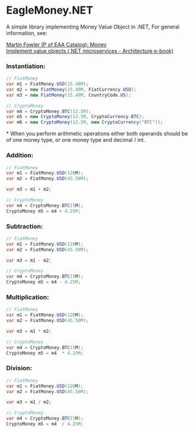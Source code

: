 # EagleMoney.NET
A simple library implementing Money Value Object in .NET, For general information, see:

<p>
    <a href="https://martinfowler.com/eaaCatalog/money.html" target="_blank">Martin Fowler (P of EAA Catalog): Money</a><br />
    <a href="https://docs.microsoft.com/en-us/dotnet/architecture/microservices/microservice-ddd-cqrs-patterns/implement-value-objects">Implement value objects (.NET microservices - Architecture e-book)</a>
</p>

<h3>Instantiation:</h3>

```csharp
// FiatMoney
var m1 = FiatMoney.USD(15.40M);
var m2 = new FiatMoney(15.40M, FiatCurrency.USD);
var m3 = new FiatMoney(15.40M, CountryCode.US);

// CryptoMoney
var m4 = CryptoMoney.BTC(12.5M);
var m5 = new CryptoMoney(12.5M, CryptoCurrency.BTC);
var m6 = new CryptoMoney(12.5M, new CryptoCurrency("BTC"));
```

<p>* When you perform arithmetic operations either both operands should be of one money type, or one money type and decimal / int.</p>

<h3>Addition:</h3>

```csharp
// FiatMoney
var m1 = FiatMoney.USD(120M);
var m2 = FiatMoney.USD(45.50M);

var m3 = m1 + m2;

// CryptoMoney
var m4 = CryptoMoney.BTC(5M);
CryptoMoney m5 = m4 + 4.25M;
```

<h3>Subtraction:</h3>

```csharp
// FiatMoney
var m1 = FiatMoney.USD(120M);
var m2 = FiatMoney.USD(45.50M);

var m3 = m1 - m2;

// CryptoMoney
var m4 = CryptoMoney.BTC(5M);
CryptoMoney m5 = m4 - 4.25M;
```

<h3>Multiplication:</h3>

```csharp
// FiatMoney
var m1 = FiatMoney.USD(120M);
var m2 = FiatMoney.USD(45.50M);

var m3 = m1 * m2;

// CryptoMoney
var m4 = CryptoMoney.BTC(5M);
CryptoMoney m5 = m4  * 4.25M;
```

<h3>Division:</h3>

```csharp
// FiatMoney
var m1 = FiatMoney.USD(120M);
var m2 = FiatMoney.USD(45.50M);

var m3 = m1 / m2;

// CryptoMoney
var m4 = CryptoMoney.BTC(5M);
CryptoMoney m5 = m4  / 4.25M;
```
